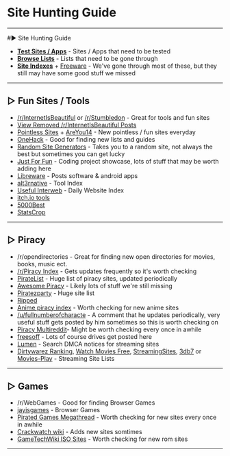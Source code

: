 # Site Hunting Guide

---

#► Site Hunting Guide

* **[Test Sites / Apps](https://rentry.co/4dqmi)** - Sites / Apps that need to be tested
* **[Browse Lists](https://rentry.co/oghty)** - Lists that need to be gone through
* **[Site Indexes](https://www.reddit.com/r/FREEMEDIAHECKYEAH/wiki/misc#wiki_.25BA_indexes)** + [Freeware](https://www.reddit.com/r/FREEMEDIAHECKYEAH/wiki/download#wiki_.25B7_freeware_sites) - We've gone through most of these, but they still may have some good stuff we missed

***

## ▷ Fun Sites / Tools

* [/r/InternetIsBeautiful](https://www.reddit.com/r/InternetIsBeautiful) or [/r/Stumbledon](https://www.reddit.com/r/Stumbledon/) - Great for tools and fun sites
* [View Removed /r/InternetIsBeautiful Posts](https://www.reveddit.com/v/internetisbeautiful/)
* [Pointless Sites](https://www.pointlesssites.com/) + [AreYou14](http://www.areyou14.com/) - New pointless / fun sites everyday
* [OneHack](https://onehack.us/ ) - Good for finding new lists and guides
* [Random Site Generators](https://www.reddit.com/r/FREEMEDIAHECKYEAH/wiki/storage#wiki_random_sites) - Takes you to a random site, not always the best but sometimes you can get lucky
* [Just For Fun](https://justforfun.io/) - Coding project showcase, lots of stuff that may be worth adding here
* [Libreware](https://t.me/s/Libreware) - Posts software &amp; android apps
* [alt3rnative](https://github.com/machiav3lli/alt3rnative) - Tool Index
* [Useful Interweb](https://usefulinterweb.com/) - Daily Website Index
* [itch.io tools](https://itch.io/tools/free)
* [5000Best](http://5000best.com/)
* [StatsCrop](https://www.statscrop.com/websites/top-sites/)

***

## ▷ Piracy

* /r/opendirectories - Great for finding new open directories for movies, books, music ect.
* [/r/Piracy Index](https://www.reddit.com/r/Piracy/wiki/index) - Gets updates frequently so it's worth checking
* [PirateList](https://thepiratelist.com/) - Huge list of piracy sites, updated periodically
* [Awesome Piracy](https://github.com/Igglybuff/awesome-piracy) - Likely lots of stuff we're still missing
* [Piratezparty](https://github.com/SpamVerse/Piratezparty) - Huge site list
* [Ripped](https://ripped.guide/)
* [Anime piracy index](https://piracy.moe/) - Worth checking for new anime sites
* [/u/fullnumberofcharacte](https://www.reddit.com/r/FREEMEDIAHECKYEAH/comments/g37lwb/megapiracywiki/g1lnle5/) - A comment that he updates periodically, very useful stuff gets posted by him sometimes so this is worth checking on
* [Piracy Multireddit](https://www.reddit.com/user/nbatman/m/piracy/)- Might be worth checking every once in awhile
* [freesoff](https://freesoff.com/) - Lots of course drives get posted here
* [Lumen](https://lumendatabase.org/) - Search DMCA notices for streaming sites
* [Dirtywarez Ranking](https://dirtywarez.org/cat/streaming), [Watch Movies Free](https://redd.it/rbpag2), [StreamingSites](https://streamingsites.com/), [3db7](https://3db7.xyz/stream/website) or [Movies-Play](https://movies-play.com/) - Streaming Site Lists

***

## ▷ Games

* /r/WebGames - Good for finding Browser Games
* [jayisgames](https://jayisgames.com/) - Browser Games
* [Pirated Games Megathread](https://www.reddit.com/r/PiratedGames/comments/i2uun1/rpiratedgames_mega_thread/) - Worth checking for new sites every once in awhile
* [Crackwatch wiki](https://redd.it/kpqrsv) - Adds new sites somtimes
* [GameTechWiki ISO Sites](https://emulation.gametechwiki.com/index.php/ROM_%26_ISO_Sites#Downloads) - Worth checking for new rom sites

---